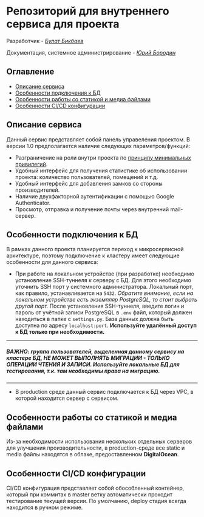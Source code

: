 # Репозиторий для внутреннего сервиса для проекта
Разработчик - *[Булат Бикбаев](https://git.miem.hse.ru/bibikbaev)*

Документация, системное администрирование - *[Юрий Бородин](https://git.miem.hse.ru/yuiborodin)*
## Оглавление
- [Описание сервиса](#описание-сервиса)
- [Особенности подключения к БД](#особенности-подключения-к-бд)
- [Особенности работы со статикой и медиа файлами](#особенности-работы-со-статикой-и-медиа-файлами)
- [Особенности CI/CD конфигурации](#особенности-cicd-конфигурации)

## Описание сервиса
Данный сервис представляет собой панель управеления проектом. 
В версии 1.0 предполагается наличие следующих параметров/функций:
- Разграничение на роли внутри проекта по [принципу минимальных привилегий](https://ru.wikipedia.org/wiki/%D0%9F%D1%80%D0%B8%D0%BD%D1%86%D0%B8%D0%BF_%D0%BC%D0%B8%D0%BD%D0%B8%D0%BC%D0%B0%D0%BB%D1%8C%D0%BD%D1%8B%D1%85_%D0%BF%D1%80%D0%B8%D0%B2%D0%B8%D0%BB%D0%B5%D0%B3%D0%B8%D0%B9).
- Удобный интерфейс для получения статистике об использовании проекта: количество пользователей, помещений и т.д.
- Удобный интерфейс для добавления замков со стороны производителей.
- Наличие двухфакторной аутентификации с помощью Google Authenticator.
- Просмотр, отправка и получение почты через внутренний mail-сервер.

## Особенности подключения к БД

В рамках данного проекта планируется переход к микросервисной архитектуре, поэтому подключение к кластеру имеет следующие особенности для данного сервиса:

- При работе на локальном устройстве (при разработке) необходимо установление SSH-туннеля к серверу с БД. Для этого необходимо уточнить SSH порт у системного администратора. Локальный порт, как правило, устанавливается на `5432`. *Обратите внимание, если на локальном устройстве есть экземпляр PostgreSQL, то стоит выбрать другой порт.*
После установления SSH-туннеля, введите логин и пароль от учётной записи PostgreSQL в `.env` файл, который должен находиться в папке с `settings.py`. База данных должна быть доступна по адресу `localhost:port`. __Используйте удалённый доступ к БД только при необходимости.__
---
##### *ВАЖНО: группа пользователей, выделенная данному сервису на кластере БД, НЕ МОЖЕТ ВЫПОЛНЯТЬ МИГРАЦИИ - __ТОЛЬКО__ ОПЕРАЦИИ ЧТЕНИЯ И ЗАПИСИ. Используйте локальные БД для тестирования, т.к. там необходимы права на миграцию.*
---
- В production среде данный сервис подключается к БД через VPC, в которой находится сервер с сервисом.

## Особенности работы со статикой и медиа файлами
Из-за необходимости использования нескольких отдельных серверов для улучшения производительности, в production-среде все static и media файлы находятся в облаке, предоставленном __DigitalOcean__.

## Особенности CI/CD конфигурации
CI/CD конфигурация представляет собой обособленный контейнер, который при коммитах в master ветку автоматически проходит тестирование текущей версии. По умолчанию, deploy стадия всегда находится в ручном режиме. 

